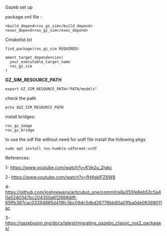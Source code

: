 Gazeb set up

package.xml file :

```
<build_depend>ros_gz_sim</build_depend>
<exec_depend>ros_gz_sim</exec_depend>

```

Cmakelist.txt

```
find_package(ros_gz_sim REQUIRED)

ament_target_dependencies(
  your_executable_target_name
  ros_gz_sim
)

```



**GZ_SIM_RESOURCE_PATH**

```shell
export GZ_SIM_RESOURCE_PATH="PATH/models"
```

check the path

```
echo $GZ_SIM_RESOURCE_PATH
```



install bridges:

```
ros_gz_image
ros_gz_bridge
```



to use the sdf file without need for urdf file install the following pkgs

```
sudo apt install ros-humble-sdformat-urdf

```



References:

1- https://www.youtube.com/watch?v=KVe2u_2igkc

2- https://www.youtube.com/watch?v=fH4gkIFZ6W8

4- https://github.com/joshnewans/articubot_one/commit/e8a355fe8eb52c5a40a5240347bc204350a61266#diff-65ffb387cac03394885d419fc3bc09dc5dbd26776bb60a01fba0de06399011ac

3- https://gazebosim.org/docs/latest/migrating_gazebo_classic_ros2_packages/

